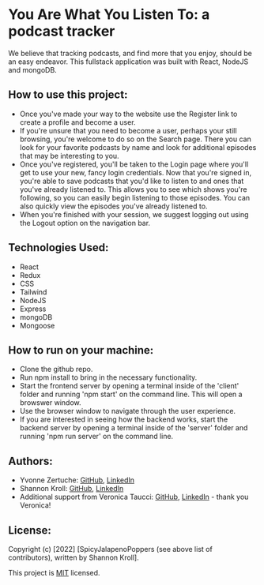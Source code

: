 # You Are What You Listen To: a podcast tracker

We believe that tracking podcasts, and find more that you enjoy, should be an easy endeavor. This fullstack application was built with React, NodeJS and mongoDB.

## How to use this project:
- Once you've made your way to the website use the Register link to create a profile and become a user.
- If you're unsure that you need to become a user, perhaps your still browsing, you're welcome to do so on the Search page. There you can look for your favorite podcasts by name and look for additional episodes that may be interesting to you. 
- Once you've registered, you'll be taken to the Login page where you'll get to use your new, fancy login credentials. Now that you're signed in, you're able to save podcasts that you'd like to listen to and ones that you've already listened to. This allows you to see which shows you're following, so you can easily begin listening to those episodes. You can also quickly view the episodes you've already listened to.
- When you're finished with your session, we suggest logging out using the Logout option on the navigation bar.

## Technologies Used:
- React
- Redux
- CSS
- Tailwind
- NodeJS
- Express
- mongoDB
- Mongoose

## How to run on your machine:
- Clone the github repo.
- Run npm install to bring in the necessary functionality.
- Start the frontend server by opening a terminal inside of the 'client' folder and running 'npm start' on the command line. This will open a browswer window.
- Use the browser window to navigate through the user experience.
- If you are interested in seeing how the backend works, start the backend server by opening a terminal inside of the 'server' folder and running 'npm run server' on the command line.

## Authors:

* Yvonne Zertuche: [GitHub](https://github.com/YvonneOZertuche), [LinkedIn](https://www.linkedin.com/in/yvonne-zertuche/)
* Shannon Kroll: [GitHub](https://github.com/skroll13), [LinkedIn](https://www.linkedin.com/in/krollshannon/)
* Additional support from Veronica Taucci: [GitHub](https://github.com/VeronicaTaucci), [LinkedIn](https://www.linkedin.com/in/veronica-taucci-39616620b/) - thank you Veronica!


## License:
Copyright (c) [2022] [SpicyJalapenoPoppers (see above list of contributors), written by Shannon Kroll]. 

This project is [MIT](https://github.com/kefranabg/readme-md-generator/blob/master/LICENSE) licensed.

